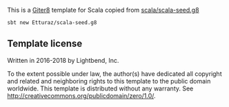 This is a [Giter8][g8] template for Scala copied from [scala/scala-seed.g8](https://github.com/scala/scala-seed.g8) 

```
sbt new Etturaz/scala-seed.g8
```

Template license
----------------
Written in 2016-2018 by Lightbend, Inc.

To the extent possible under law, the author(s) have dedicated all copyright and related
and neighboring rights to this template to the public domain worldwide.
This template is distributed without any warranty. See <http://creativecommons.org/publicdomain/zero/1.0/>.

[g8]: http://www.foundweekends.org/giter8/
